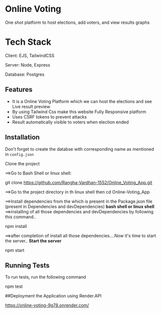 
# Online Voting

One shot platform to host elections, add voters, and view results graphs
# Tech Stack

Client: EJS, TailwindCSS

Server: Node, Express

Database: Postgres


## Features 

- It is a Online Voting Platform which we can host the elections and see Live result preview
- By using Tailwind Css make this website Fully Responsive platform
- Uses CSRF tokens to prevent attacks 
- Result automatically visible to voters when election ended


## Installation

Don't forget to create the databse with corresponding name as mentioned in `config.json`

Clone the project

==>Go to Bash Shell or linux shell:


  git clone  https://github.com/Rangha-Vardhan-1552/Online_Voting_App.git



==>Go to the project directory in th linux shell then 
  cd Online-Voting_App

==>Install dependencies from the which is present in the Package.json file
(present in Dependencies and devDependencies)
**bash shell or linux shell**
==>installing  of all those dependencies and devDependencies by following this command..
  
  npm install

==>after completion of install all those dependencies....Now it's time to  start the server..
**Start the server**

  npm start


## Running Tests

To run tests, run the following command

  npm test
  
##Deployment the Application using Render.API

  https://online-voting-9g78.onrender.com/

